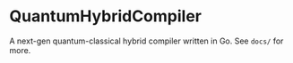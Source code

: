 # QuantumHybridCompiler
A next-gen quantum-classical hybrid compiler written in Go. See `docs/` for more.
